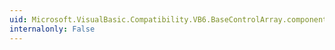 ```yaml
---
uid: Microsoft.VisualBasic.Compatibility.VB6.BaseControlArray.components
internalonly: False
---
```

